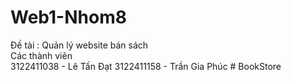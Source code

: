 # Web1-Nhom8
Đề tài : Quản lý website bán sách  
Các thành viên  
3122411038 - Lê Tấn Đạt
3122411158 - Trần Gia Phúc # BookStore
